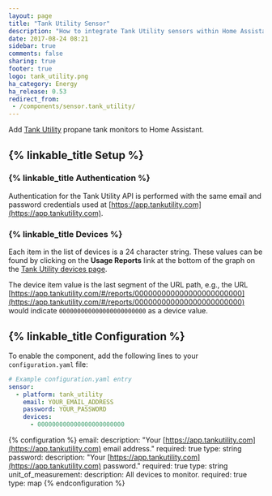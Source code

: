```yaml
---
layout: page
title: "Tank Utility Sensor"
description: "How to integrate Tank Utility sensors within Home Assistant."
date: 2017-08-24 08:21
sidebar: true
comments: false
sharing: true
footer: true
logo: tank_utility.png
ha_category: Energy
ha_release: 0.53
redirect_from:
 - /components/sensor.tank_utility/
---
```


Add [Tank Utility](https://www.tankutility.com/) propane tank monitors to Home Assistant.

## {% linkable_title Setup %}

### {% linkable_title Authentication %}

Authentication for the Tank Utility API is performed with the same email and password credentials used at [https://app.tankutility.com](https://app.tankutility.com).

### {% linkable_title Devices %}

Each item in the list of devices is a 24 character string. These values can be found by clicking on the **Usage Reports** link at the bottom of the graph on the [Tank Utility devices page](https://app.tankutility.com/#/devices).

The device item value is the last segment of the URL path, e.g., the URL
[https://app.tankutility.com/#/reports/000000000000000000000000](https://app.tankutility.com/#/reports/000000000000000000000000) would indicate `000000000000000000000000` as a device value.

## {% linkable_title Configuration %}

To enable the component, add the following lines to your `configuration.yaml` file:

```yaml
# Example configuration.yaml entry
sensor:
  - platform: tank_utility
    email: YOUR_EMAIL_ADDRESS
    password: YOUR_PASSWORD
    devices:
      - 000000000000000000000000
```

{% configuration %}
email:
  description: "Your [https://app.tankutility.com](https://app.tankutility.com) email address."
  required: true
  type: string
password:
  description: "Your [https://app.tankutility.com](https://app.tankutility.com) password."
  required: true
  type: string
unit_of_measurement:
  description: All devices to monitor.
  required: true
  type: map
{% endconfiguration %}
